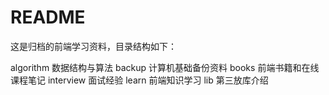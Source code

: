 # README

这是归档的前端学习资料，目录结构如下：

algorithm 数据结构与算法
backup 计算机基础备份资料
books 前端书籍和在线课程笔记
interview 面试经验
learn 前端知识学习
lib 第三放库介绍

